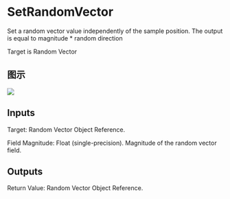 # SetRandomVector

Set a random vector value independently of the sample position. The output is equal to magnitude * random direction

Target is Random Vector

## 图示

![]($-20221218-19000531.png)

## Inputs

Target: Random Vector Object Reference.

Field Magnitude: Float (single-precision). Magnitude of the random vector field.  

## Outputs

Return Value: Random Vector Object Reference.

